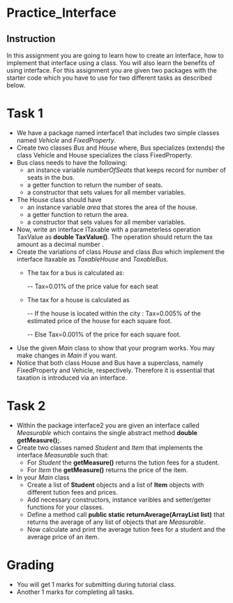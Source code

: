# Practice_Interface
## Instruction
In this assignment you are going to learn how to create an interface, how to implement that interface using a class. You will also learn the benefits of using interface. For this assignment you are given two packages with the starter code which you have to use for two different tasks as described below.

# Task 1
- We have a package named interface1 that includes two simple classes named *Vehicle* and *FixedProperty*. 
- Create two classes *Bus* and *House* where, Bus specializes (extends) the class Vehicle and House specializes the class FixedProperty.
- Bus class needs to have the following:
  - an instance variable *numberOfSeats* that keeps record for number of seats in the bus.
  - a getter function to return the number of seats.
  - a constructor that sets values for all member variables.
- The House class should have 
  - an instance variable *area* that stores the area of the house.
  - a getter function to return the area.
  - a constructor that sets values for all member variables. 
- Now, write an interface ITaxable with a parameterless operation TaxValue as **double TaxValue()**. The operation should return the tax amount as a decimal number .
- Create the variations of class *House* and class *Bus* which implement the interface Itaxable as *TaxableHouse* and *TaxableBus*. 
  - The tax for a bus is calculated as:
  
    -- Tax=0.01% of the price value for each seat
  - The tax for a house is calculated as
  
      -- If the house is located within the city : Tax=0.005% of the estimated price of the house for each square foot.
      
      -- Else Tax=0.001% of the price for each square foot.
- Use the given *Main* class to show that your program works. You may make changes in *Main* if you want.
- Notice that both class House and Bus have a superclass, namely FixedProperty and Vehicle, respectively. Therefore it is essential that taxation is introduced via an interface.

# Task 2
- Within the package interface2 you are given an interface called *Measurable* which contains the single abstract method **double getMeasure();**.
- Create two classes named *Student* and *Item* that implements the interface *Measurable* such that:
  - For *Student* the **getMeasure()** returns the tution fees for a student.
  - For *Item* the **getMeasure()** returns the price of the item.
- In your *Main* class 
  - Create a list of **Student** objects and a list of **Item** objects with different tution fees and prices.
  - Add necessary constructors, instance varibles and setter/getter functions for your classes.
  - Define a method call **public static returnAverage(ArrayList<Measurable> list)** that returns the average of any list of objects that are *Measurable*.
  - Now calculate and print the average tution fees for a student and the average price of an item. 

# Grading
- You will get 1 marks for submitting during tutorial class.
- Another 1 marks for completing all tasks. 


